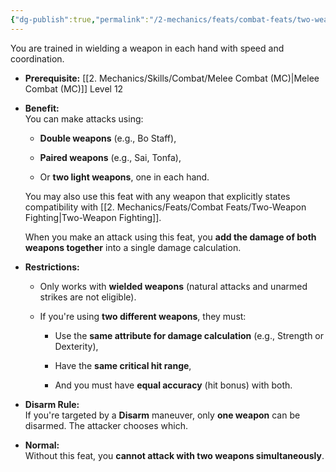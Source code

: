 ```yaml
---
{"dg-publish":true,"permalink":"/2-mechanics/feats/combat-feats/two-weapon-fighting/","noteIcon":""}
---
```


You are trained in wielding a weapon in each hand with speed and coordination.

- **Prerequisite:** [[2. Mechanics/Skills/Combat/Melee Combat (MC)\|Melee Combat (MC)]] Level 12
    
- **Benefit:**  
    You can make attacks using:
    
    - **Double weapons** (e.g., Bo Staff),
        
    - **Paired weapons** (e.g., Sai, Tonfa),
        
    - Or **two light weapons**, one in each hand.
        
    
    You may also use this feat with any weapon that explicitly states compatibility with [[2. Mechanics/Feats/Combat Feats/Two-Weapon Fighting\|Two-Weapon Fighting]].
    
    When you make an attack using this feat, you **add the damage of both weapons together** into a single damage calculation.
    
- **Restrictions:**
    
    - Only works with **wielded weapons** (natural attacks and unarmed strikes are not eligible).
        
    - If you're using **two different weapons**, they must:
        
        - Use the **same attribute for damage calculation** (e.g., Strength or Dexterity),
            
        - Have the **same critical hit range**,
            
        - And you must have **equal accuracy** (hit bonus) with both.
            
- **Disarm Rule:**  
    If you're targeted by a **Disarm** maneuver, only **one weapon** can be disarmed. The attacker chooses which.
    
- **Normal:**  
    Without this feat, you **cannot attack with two weapons simultaneously**.